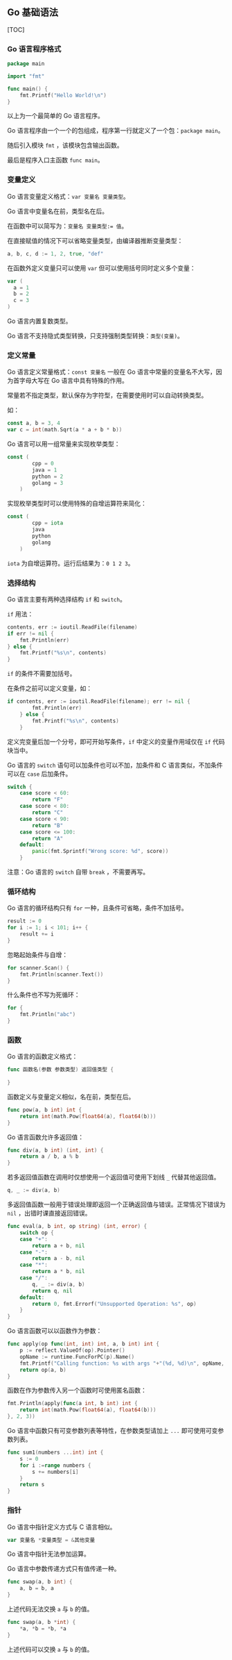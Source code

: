 ## Go 基础语法

[TOC]

### Go 语言程序格式

```go
package main

import "fmt"

func main() {
	fmt.Printf("Hello World!\n")
}
```

以上为一个最简单的 Go 语言程序。

Go 语言程序由一个一个的包组成，程序第一行就定义了一个包：`package main`。

随后引入模块 `fmt` ，该模块包含输出函数。

最后是程序入口主函数 `func main`。

### 变量定义

Go 语言变量定义格式：`var 变量名 变量类型`。

Go 语言中变量名在前，类型名在后。

在函数中可以简写为：`变量名 变量类型:= 值`。

在直接赋值的情况下可以省略变量类型，由编译器推断变量类型：

``` go
a, b, c, d := 1, 2, true, "def"
```



在函数外定义变量只可以使用 `var` 但可以使用括号同时定义多个变量：

``` go
var (
  a = 1
  b = 2
  c = 3
)
```

Go 语言内置复数类型。

Go 语言不支持隐式类型转换，只支持强制类型转换：`类型(变量)`。

### 定义常量

Go 语言定义常量格式：`const 变量名` 一般在 Go 语言中常量的变量名不大写，因为首字母大写在 Go 语言中具有特殊的作用。

常量若不指定类型，默认保存为字符型，在需要使用时可以自动转换类型。

如：

``` go
const a, b = 3, 4
var c = int(math.Sqrt(a * a + b * b))
```

Go 语言可以用一组常量来实现枚举类型：

```go
const (
		cpp = 0
		java = 1
		python = 2
		golang = 3
	)
```

实现枚举类型时可以使用特殊的自增运算符来简化：

```go
const (
		cpp = iota
		java
		python
		golang
	)
```

`iota` 为自增运算符。运行后结果为：`0 1 2 3`。

### 选择结构

Go 语言主要有两种选择结构 `if` 和 `switch`。

`if` 用法：

```go
contents, err := ioutil.ReadFile(filename)
if err != nil {
	fmt.Println(err)
} else {
	fmt.Printf("%s\n", contents)
}
```

`if` 的条件不需要加括号。

在条件之前可以定义变量，如：

```go
if contents, err := ioutil.ReadFile(filename); err != nil {
		fmt.Println(err)
	} else {
		fmt.Printf("%s\n", contents)
	}
```

定义完变量后加一个分号，即可开始写条件，`if` 中定义的变量作用域仅在 `if` 代码块当中。

Go 语言的 `switch` 语句可以加条件也可以不加，加条件和 C 语言类似，不加条件可以在 `case` 后加条件。

```go
switch {
	case score < 60:
		return "F"
	case score < 80:
		return "C"
	case score < 90:
		return "B"
	case score <= 100:
		return "A"
	default:
		panic(fmt.Sprintf("Wrong score: %d", score))
	}
```

注意：Go 语言的 `switch` 自带 `break` ，不需要再写。

### 循环结构

Go 语言的循环结构只有 `for` 一种，且条件可省略，条件不加括号。

```go
result := 0
for i := 1; i < 101; i++ {
	result += i
}
```

忽略起始条件与自增：

```go
for scanner.Scan() {
	fmt.Println(scanner.Text())
}
```

什么条件也不写为死循环：

```go
for {
	fmt.Println("abc")
}
```

### 函数

Go 语言的函数定义格式：

```go
func 函数名(参数 参数类型) 返回值类型 {
    
}
```

函数定义与变量定义相似，名在前，类型在后。

```go
func pow(a, b int) int {
	return int(math.Pow(float64(a), float64(b)))
}
```

Go 语言函数允许多返回值：

```go
func div(a, b int) (int, int) {
	return a / b, a % b
}
```

若多返回值函数在调用时仅想使用一个返回值可使用下划线 `_` 代替其他返回值。

```go
q, _ := div(a, b)
```

多返回值函数一般用于错误处理即返回一个正确返回值与错误。正常情况下错误为 `nil` ，出错时课直接返回错误。

```go
func eval(a, b int, op string) (int, error) {
	switch op {
	case "+":
		return a + b, nil
	case "-":
		return a - b, nil
	case "*":
		return a * b, nil
	case "/":
		q, _ := div(a, b)
		return q, nil
	default:
		return 0, fmt.Errorf("Unsupported Operation: %s", op)
	}
}
```

Go 语言函数可以以函数作为参数：

```go
func apply(op func(int, int) int, a, b int) int {
	p := reflect.ValueOf(op).Pointer()
	opName := runtime.FuncForPC(p).Name()
	fmt.Printf("Calling function: %s with args "+"(%d, %d)\n", opName, a, b)
	return op(a, b)
}
```

函数在作为参数传入另一个函数时可使用匿名函数：

```go
fmt.Println(apply(func(a int, b int) int {
	return int(math.Pow(float64(a), float64(b)))
}, 2, 3))
```

Go 语言中函数只有可变参数列表等特性，在参数类型请加上 `...` 即可使用可变参数列表。

```go
func sum1(numbers ...int) int {
	s := 0
	for i :=range numbers {
		s += numbers[i]
	}
	return s
}
```

### 指针

Go 语言中指针定义方式与 C 语言相似。

```go
var 变量名 *变量类型 = &其他变量
```

Go 语言中指针无法参加运算。

Go 语言中参数传递方式只有值传递一种。

```go
func swap(a, b int) {
	a, b = b, a
}
```

上述代码无法交换 `a` 与 `b` 的值。

```go
func swap(a, b *int) {
	*a, *b = *b, *a
}
```

上述代码可以交换 `a` 与 `b` 的值。